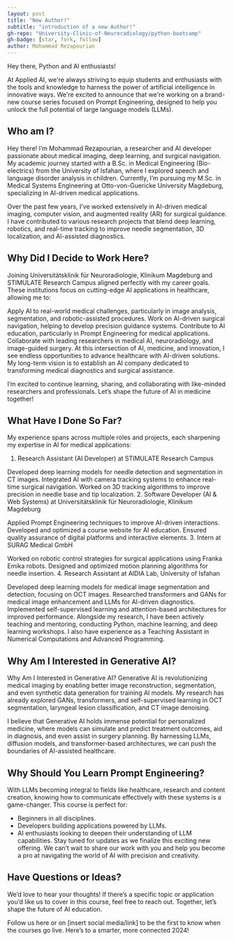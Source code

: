 ```yaml
---
layout: post
title: "New Author!"
subtitle: "introduction of a new Author!"
gh-repo: "University-Clinic-of-Neuroradiology/python-bootcamp"
gh-badge: [star, fork, follow]
author: Mohammad Rezapourian
---
```

Hey there, Python and AI enthusiasts!

At Applied AI, we're always striving to equip students and enthusiasts with the tools and knowledge to harness the power of artificial intelligence in innovative ways. We're excited to announce that we're working on a brand-new course series focused on Prompt Engineering, designed to help you unlock the full potential of large language models (LLMs).

## Who am I?
Hey there! I’m Mohammad Rezapourian, a researcher and AI developer passionate about medical imaging, deep learning, and surgical navigation. My academic journey started with a B.Sc. in Medical Engineering (Bio-electrics) from the University of Isfahan, where I explored speech and language disorder analysis in children. Currently, I’m pursuing my M.Sc. in Medical Systems Engineering at Otto-von-Guericke University Magdeburg, specializing in AI-driven medical applications.

Over the past few years, I’ve worked extensively in AI-driven medical imaging, computer vision, and augmented reality (AR) for surgical guidance. I have contributed to various research projects that blend deep learning, robotics, and real-time tracking to improve needle segmentation, 3D localization, and AI-assisted diagnostics.
## Why Did I Decide to Work Here?
Joining Universitätsklinik für Neuroradiologie, Klinikum Magdeburg and STIMULATE Research Campus aligned perfectly with my career goals. These institutions focus on cutting-edge AI applications in healthcare, allowing me to:

Apply AI to real-world medical challenges, particularly in image analysis, segmentation, and robotic-assisted procedures.
Work on AI-driven surgical navigation, helping to develop precision guidance systems.
Contribute to AI education, particularly in Prompt Engineering for medical applications.
Collaborate with leading researchers in medical AI, neuroradiology, and image-guided surgery.
At this intersection of AI, medicine, and innovation, I see endless opportunities to advance healthcare with AI-driven solutions. My long-term vision is to establish an AI company dedicated to transforming medical diagnostics and surgical assistance.

I’m excited to continue learning, sharing, and collaborating with like-minded researchers and professionals. Let’s shape the future of AI in medicine together!



## What Have I Done So Far?

My experience spans across multiple roles and projects, each sharpening my expertise in AI for medical applications:

1. Research Assistant (AI Developer) at STIMULATE Research Campus

  Developed deep learning models for needle detection and segmentation in CT images.
  Integrated AI with camera tracking systems to enhance real-time surgical navigation.
  Worked on 3D tracking algorithms to improve precision in needle base and tip localization.
2. Software Developer (AI & Web Systems) at Universitätsklinik für Neuroradiologie, Klinikum Magdeburg

  Applied Prompt Engineering techniques to improve AI-driven interactions.
  Developed and optimized a course website for AI education.
  Ensured quality assurance of digital platforms and interactive elements.
3. Intern at SURAG Medical GmbH
  
  Worked on robotic control strategies for surgical applications using Franka Emika robots.
  Designed and optimized motion planning algorithms for needle insertion.
4. Research Assistant at AIDIA Lab, University of Isfahan

  Developed deep learning models for medical image segmentation and detection, focusing on OCT images.
  Researched transformers and GANs for medical image enhancement and LLMs for AI-driven diagnostics.
  Implemented self-supervised learning and attention-based architectures for improved performance.
Alongside my research, I have been actively teaching and mentoring, conducting Python, machine learning, and deep learning workshops. I also have experience as a Teaching Assistant in Numerical Computations and Advanced Programming.


## Why Am I Interested in Generative AI?
Why Am I Interested in Generative AI?
Generative AI is revolutionizing medical imaging by enabling better image reconstruction, segmentation, and even synthetic data generation for training AI models. My research has already explored GANs, transformers, and self-supervised learning in OCT segmentation, laryngeal lesion classification, and CT image denoising.

I believe that Generative AI holds immense potential for personalized medicine, where models can simulate and predict treatment outcomes, aid in diagnosis, and even assist in surgery planning. By harnessing LLMs, diffusion models, and transformer-based architectures, we can push the boundaries of AI-assisted healthcare.

## Why Should You Learn Prompt Engineering?
With LLMs becoming integral to fields like healthcare, research and content creation, knowing how to communicate effectively with these systems is a game-changer. This course is perfect for:
- Beginners in all disciplines.
- Developers building applications powered by LLMs.
- AI enthusiasts looking to deepen their understanding of LLM capabilities.
Stay tuned for updates as we finalize this exciting new offering. We can’t wait to share our work with you and help you become a pro at navigating the world of AI with precision and creativity.

## Have Questions or Ideas?
We’d love to hear your thoughts! If there’s a specific topic or application you’d like us to cover in this course, feel free to reach out. Together, let’s shape the future of AI education.

Follow us here or on [insert social media/link] to be the first to know when the courses go live. Here’s to a smarter, more connected 2024!
